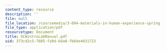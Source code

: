 ```yaml
---
content_type: resource
description: ''
file: null
file_location: /coursemedia/3-094-materials-in-human-experience-spring-2004/373cd2c57885fa9d6da0fb64e4031723_OCWintroLabManual.pdf
file_type: application/pdf
resourcetype: Document
title: OCWintroLabManual.pdf
uid: 373cd2c5-7885-fa9d-6da0-fb64e4031723
---
```

